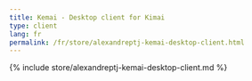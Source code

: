 ```yaml
---
title: Kemai - Desktop client for Kimai
type: client
lang: fr
permalink: /fr/store/alexandreptj-kemai-desktop-client.html
---
```


{% include store/alexandreptj-kemai-desktop-client.md %}
